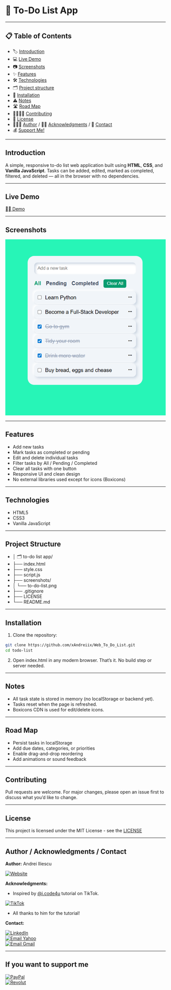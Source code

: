 # 📝 To-Do List App

---

## 📋 Table of Contents
- 🏷️ [Introduction](#introduction)
- 💻 [Live Demo](#live-demo)
- 📷 [Screenshots](#screenshots)
- ✨ [Features](#features)
- 🛠️ [Technologies](#technologies)
- 🗂️ [Project structure](#project-structure)
- 💾 [Installation](#installation)
- ⚠️ [Notes](#notes)
- 🛣️ [Road Map](#road-map)
- 🫱🏻‍🫲🏼 [Contributing](#contributing)
- 📜 [License](#license)
- 👨🏻‍💻 [Author](#author--acknowledgments--contact) / 🙏🏻 [Acknowledgments](#author--acknowledgments--contact) / 📩 [Contact](#author--acknowledgments--contact)
- 💰 [Support Me!](#if-you-want-to-support-me)

---

## Introduction
A simple, responsive to-do list web application built using **HTML**, **CSS**, and **Vanilla JavaScript**. Tasks can be added, edited, marked as completed, filtered, and deleted — all in the browser with no dependencies.
<!-- ## Badges -->

---

## Live Demo
[⛓️‍💥 Demo](https://web-to-do-list-azure.vercel.app/)

---

## Screenshots
<p align="center">
  <img src="screenshots/to-do-list.png" width="600">
</p>

---

## Features
- Add new tasks
- Mark tasks as completed or pending
- Edit and delete individual tasks
- Filter tasks by All / Pending / Completed
- Clear all tasks with one button
- Responsive UI and clean design
- No external libraries used except for icons (Boxicons)

---

## Technologies
- HTML5
- CSS3
- Vanilla JavaScript

---

## Project Structure
- │ 🗂️ to-do list app/
- ├── index.html
- ├── style.css
- ├── script.js
- ├── screenshots/
- │   └── to-do-list.png
- ├── .gitignore
- ├── LICENSE
- └── README.md
<!-- ## Requirements -->

---

## Installation
1. Clone the repository:
```bash
git clone https://github.com/xAndreiix/Web_To_Do_List.git
cd todo-list
```
2. Open index.html in any modern browser. That’s it. No build step or server needed.
<!-- ## Usage -->
<!-- ## Configuration -->
<!-- ## Runing tests -->
<!-- ## Deployment -->

---

## Notes
- All task state is stored in memory (no localStorage or backend yet).
- Tasks reset when the page is refreshed.
- Boxicons CDN is used for edit/delete icons.

---

## Road Map
- Persist tasks in localStorage
- Add due dates, categories, or priorities
- Enable drag-and-drop reordering
- Add animations or sound feedback
<!-- ## FAQ -->

---

## Contributing
Pull requests are welcome.
For major changes, please open an issue first to discuss what you’d like to change.
<!-- ## Changelog -->

---

## License
This project is licensed under the MIT License - see the [LICENSE](LICENSE)

---

## Author / Acknowledgments / Contact
**Author:** 
Andrei Iliescu

[![Website](https://img.shields.io/badge/Website-PORTFOLIO-gold?style=for-the-badge&logo=about-dot-me&logoColor=white)](https://xandreiix.github.io/Andrei-Iliescu-Portfolio/)

**Acknowledgments:**  
- Inspired by [@i.code4u](https://www.tiktok.com/@i.code4u) tutorial on TikTok.

[![TikTok](https://img.shields.io/badge/TikTok-000000?style=for-the-badge&logo=TikTok&logoColor=white)](https://www.tiktok.com/@i.code4u/photo/7527571365814177046?is_from_webapp=1&sender_device=pc&web_id=7403075142698436128)
- All thanks to him for the tutorial!

**Contact:**  

[![LinkedIn](https://img.shields.io/badge/LinkedIn-0077B5?style=for-the-badge&logo=linkedin&logoColor=white)](https://linkedin.com/in/andrei-iliescu-aa7910214)<br>
[![Email Yahoo](https://img.shields.io/badge/Email-andrey_iliescu%40yahoo.com-6001D2?style=for-the-badge&logoColor=white)](mailto:andrey_iliescu@yahoo.com)<br>
[![Email Gmail](https://img.shields.io/badge/Gmail-andrei.iliescu13102000%40gmail.com-D14836?style=for-the-badge&logo=gmail&logoColor=white)](mailto:andrei.iliescu13102000@gmail.com)

---

## If you want to support me
[![PayPal](https://img.shields.io/badge/PayPal-xAndreiix-00457C?style=for-the-badge&logo=paypal&logoColor=white)](https://paypal.me/xAndreiix)<br>
[![Revolut](https://img.shields.io/badge/Revolut-xAndreiix-001B2E?style=for-the-badge&logoColor=white)](https://revolut.me/xandreiix)
